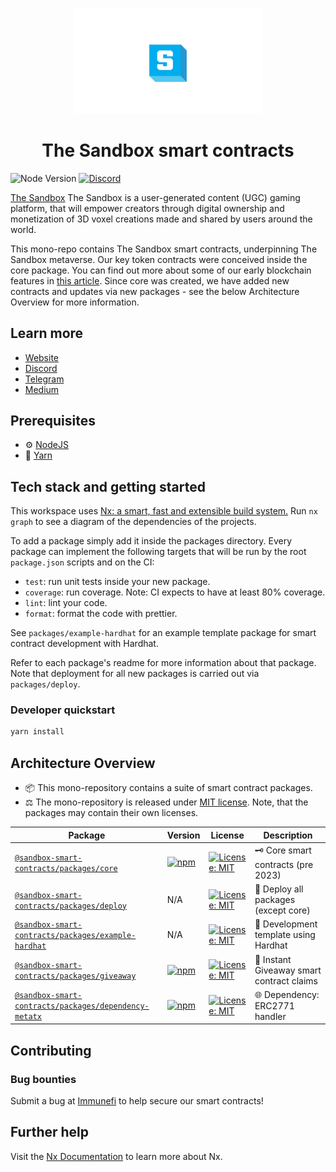 <p align="center"><a href="https://sandbox.game"><img width="300" title="TSB" src='brand-assets/tsb_3d.jpeg' /></a></p>

<h1 align="center">The Sandbox smart contracts</h1>

![Node Version](https://img.shields.io/badge/node-18.x-green)
[![Discord](https://img.shields.io/discord/497312527093334036.svg?label=Discord&logo=discord)](<https://discord.gg/vAe4zvY>)

[The Sandbox](https://sandbox.game) The Sandbox is a user-generated content (UGC) gaming platform, that will empower creators through digital ownership and monetization of 3D voxel creations made and shared by users around the world.

This mono-repo contains The Sandbox smart contracts, underpinning The Sandbox metaverse. Our key token contracts were conceived inside the core package. You can find out more about some of our early blockchain features in [this article](https://medium.com/sandbox-game/blockchain-features-in-the-sandbox-7db91fcc615c). Since core was created, we have added new contracts and updates via new packages - see the below Architecture Overview for more information.

## Learn more

- [Website](www.sandbox.game)
- [Discord](https://discordapp.com/invite/vAe4zvY)
- [Telegram](https://t.me/sandboxgame)
- [Medium](https://medium.com/sandbox-game)

## Prerequisites

- ⚙️ [NodeJS](https://nodejs.org/)
- 🧰 [Yarn](https://yarnpkg.com/)

## Tech stack and getting started

This workspace uses [Nx: a smart, fast and extensible build system.](https://nx.dev)
Run `nx graph` to see a diagram of the dependencies of the projects.

To add a package simply add it inside the packages directory. Every package can implement the following targets that will be run by the root `package.json` scripts and on the CI:

- `test`: run unit tests inside your new package.
- `coverage`: run coverage. Note: CI expects to have at least 80% coverage.
- `lint`: lint your code.
- `format`: format the code with prettier.

See `packages/example-hardhat` for an example template package for smart contract development with Hardhat.

Refer to each package's readme for more information about that package. Note that deployment for all new packages is carried out via `packages/deploy`.

### Developer quickstart

```bash
yarn install
```

## Architecture Overview

- 📦 This mono-repository contains a suite of smart contract packages.
- ⚖️ The mono-repository is released under [MIT license](./LICENSE). Note, that the packages may contain their own licenses.

| Package                                                                               | Version                                                                                                                                            | License                                                                                                  | Description                              |
|---------------------------------------------------------------------------------------|----------------------------------------------------------------------------------------------------------------------------------------------------|----------------------------------------------------------------------------------------------------------|------------------------------------------|
| [`@sandbox-smart-contracts/packages/core`](./packages/core)                           | [![npm](https://img.shields.io/npm/v/@sandbox-smart-contracts/core)](https://www.npmjs.com/package/@sandbox-smart-contracts/core)                  | [![License: MIT](https://img.shields.io/badge/License-MIT-blue.svg)](https://spdx.org/licenses/MIT.html) | 🗝️ Core smart contracts (pre 2023)        |
| [`@sandbox-smart-contracts/packages/deploy`](./packages/deploy)                       | N/A                                                                                                                                                | [![License: MIT](https://img.shields.io/badge/License-MIT-blue.svg)](https://spdx.org/licenses/MIT.html) | 🚀 Deploy all packages (except core)      |
| [`@sandbox-smart-contracts/packages/example-hardhat`](./packages/example-hardhat)     | N/A                                                                                                                                                | [![License: MIT](https://img.shields.io/badge/License-MIT-blue.svg)](https://spdx.org/licenses/MIT.html) | 👷 Development template using Hardhat     |
| [`@sandbox-smart-contracts/packages/giveaway`](./packages/giveaway)                   | [![npm](https://img.shields.io/npm/v/@sandbox-smart-contracts/giveaway)](https://www.npmjs.com/package/@sandbox-smart-contracts/giveaway)          | [![License: MIT](https://img.shields.io/badge/License-MIT-blue.svg)](https://spdx.org/licenses/MIT.html) | 🎁 Instant Giveaway smart contract claims |
| [`@sandbox-smart-contracts/packages/dependency-metatx`](./packages/dependency-metatx) | [![npm](https://img.shields.io/npm/v/@sandbox-smart-contracts/dependency-metatx)](https://www.npmjs.com/package/@sandbox-smart-contracts/giveaway) | [![License: MIT](https://img.shields.io/badge/License-MIT-blue.svg)](https://spdx.org/licenses/MIT.html) | 🌐 Dependency: ERC2771 handler            |

## Contributing

### Bug bounties

Submit a bug at [Immunefi](https://immunefi.com/bounty/thesandbox/) to help secure our smart contracts!

## Further help

Visit the [Nx Documentation](https://nx.dev) to learn more about Nx.
